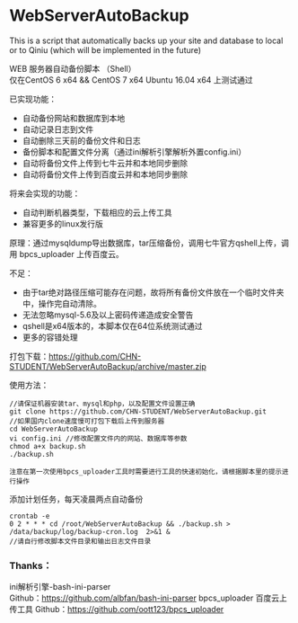 # WebServerAutoBackup

This is a script that automatically backs up your site and database to local or to Qiniu (which will be implemented in the future)

WEB 服务器自动备份脚本 （Shell）  
仅在CentOS 6 x64 && CentOS 7 x64 Ubuntu 16.04 x64 上测试通过

已实现功能：
 - 自动备份网站和数据库到本地
 - 自动记录日志到文件
 - 自动删除三天前的备份文件和日志
 - 备份脚本和配置文件分离（通过ini解析引擎解析外置config.ini）
 - 自动将备份文件上传到七牛云并和本地同步删除
 - 自动将备份文件上传到百度云并和本地同步删除

将来会实现的功能：
 - 自动判断机器类型，下载相应的云上传工具
 - 兼容更多的linux发行版
 
原理：通过mysqldump导出数据库，tar压缩备份，调用七牛官方qshell上传，调用 bpcs_uploader 上传百度云。

不足：
 - 由于tar绝对路径压缩可能存在问题，故将所有备份文件放在一个临时文件夹中，操作完自动清除。
 - 无法忽略mysql-5.6及以上密码传递造成安全警告
 - qshell是x64版本的，本脚本仅在64位系统测试通过
 - 更多的容错处理



打包下载：https://github.com/CHN-STUDENT/WebServerAutoBackup/archive/master.zip

使用方法：

	//请保证机器安装tar、mysql和php，以及配置文件设置正确
	git clone https://github.com/CHN-STUDENT/WebServerAutoBackup.git 
	//如果国内clone速度慢可打包下载后上传到服务器
    cd WebServerAutoBackup
    vi config.ini //修改配置文件内的网站、数据库等参数
    chmod a+x backup.sh
    ./backup.sh
	
	注意在第一次使用bpcs_uploader工具时需要进行工具的快速初始化，请根据脚本里的提示进行操作

添加计划任务，每天凌晨两点自动备份
    
    crontab -e
    0 2 * * * cd /root/WebServerAutoBackup && ./backup.sh > /data/backup/log/backup-cron.log  2>&1 & 
    //请自行修改脚本文件目录和输出日志文件目录

### Thanks：
ini解析引擎-bash-ini-parser  
Github：https://github.com/albfan/bash-ini-parser
bpcs_uploader 百度云上传工具
Github：https://github.com/oott123/bpcs_uploader


